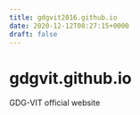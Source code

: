 ```yaml
---
title: gdgvit2016.github.io
date: 2020-12-12T08:27:15+0000
draft: false
---
```

# gdgvit.github.io
GDG-VIT official website
